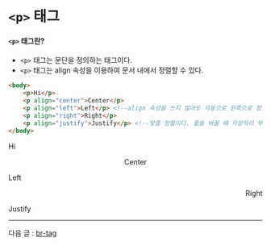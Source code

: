 # `<p>` 태그

#### `<p>` 태그란?
- `<p>` 태그는 문단을 정의하는 태그이다.
- `<p>` 태그는 align 속성을 이용하여 문서 내에서 정렬할 수 있다.

```html
<body>
    <p>Hi</p>
    <p align="center">Center</p>
    <p align="left">Left</p> <!--align 속성을 쓰지 않아도 자동으로 왼쪽으로 정렬이 되어 잘 사용되지 않는다.-->
    <p align="right">Right</p>
    <p align="justify">Justify</p> <!--맞춤 정렬이다. 줄을 바꿀 때 가장자리 부분을 자연스럽게 해준다.-->
</body>
```

<p>Hi</p>
<p align="center">Center</p>
<p align="left">Left</p> <!--align 속성을 쓰지 않아도 자동으로 왼쪽으로 정렬이 되어 잘 사용되지 않는다.-->
<p align="right">Right</p>
<p align="justify">Justify</p>

<hr>

다음 글 : [br-tag](https://github.com/zzunipark/TIL/blob/main/HTML/tags/br-tag.md)